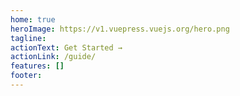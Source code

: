 ```yaml
---
home: true
heroImage: https://v1.vuepress.vuejs.org/hero.png
tagline: 
actionText: Get Started →
actionLink: /guide/
features: []
footer: 
---
```

